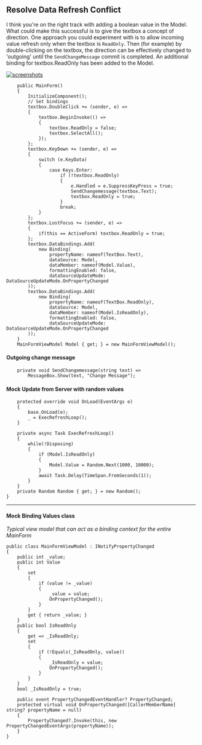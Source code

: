 ## Resolve Data Refresh Conflict

I think you're on the right track with adding a boolean value in the Model. What could make this successful is to give the textbox a concept of direction. One approach you could experiment with is to allow incoming value refresh only when the textbox is `ReadOnly`. Then (for example) by double-clicking on the textbox, the direction can be effectively changed to 'outgoing' until the `SendChangeMessage` commit is completed. An additional binding for textbox.ReadOnly has been added to the Model.

[![screenshots][1]][1]

```
    public MainForm()
    {
        InitializeComponent();
        // Set bindings
        textbox.DoubleClick += (sender, e) =>
        {
            textbox.BeginInvoke(() =>
            {
                textbox.ReadOnly = false;
                textbox.SelectAll();
            });
        };
        textbox.KeyDown += (sender, e) =>
        {
            switch (e.KeyData) 
            {
                case Keys.Enter:
                    if (!textbox.ReadOnly)
                    {
                        e.Handled = e.SuppressKeyPress = true; 
                        SendChangemessage(textbox.Text);
                        textbox.ReadOnly = true;
                    }
                    break;
            }
        };
        textbox.LostFocus += (sender, e) =>
        {
            if(this == ActiveForm) textbox.ReadOnly = true;
        };
        textbox.DataBindings.Add(
            new Binding(
                propertyName: nameof(TextBox.Text),
                dataSource: Model,
                dataMember: nameof(Model.Value),
                formattingEnabled: false,
                dataSourceUpdateMode: DataSourceUpdateMode.OnPropertyChanged
        ));
        textbox.DataBindings.Add(
            new Binding(
                propertyName: nameof(TextBox.ReadOnly),
                dataSource: Model,
                dataMember: nameof(Model.IsReadOnly),
                formattingEnabled: false,
                dataSourceUpdateMode: DataSourceUpdateMode.OnPropertyChanged
        ));
    }
    MainFormViewModel Model { get; } = new MainFormViewModel();
```
#### Outgoing change message

```
    private void SendChangemessage(string text) =>
        MessageBox.Show(text, "Change Message");
```
#### Mock Update from Server with random values

```
    protected override void OnLoad(EventArgs e)
    {
        base.OnLoad(e);
        _ = ExecRefreshLoop();
    }

    private async Task ExecRefreshLoop()
    {
        while(!Disposing)
        {
            if (Model.IsReadOnly) 
            {
                Model.Value = Random.Next(1000, 10000);
            }
            await Task.Delay(TimeSpan.FromSeconds(1)); 
        }
    }
    private Random Random { get; } = new Random();
}
```
___

#### Mock Binding Values class

_Typical view model that can act as a binding context for the entire MainForm_

```
public class MainFormViewModel : INotifyPropertyChanged
{
    public int _value;
    public int Value
    {
        set
        {
            if (value != _value)
            {
                _value = value;
                OnPropertyChanged();
            }
        }
        get { return _value; }
    }
    public bool IsReadOnly
    {
        get => _IsReadOnly;
        set
        {
            if (!Equals(_IsReadOnly, value))
            {
                _IsReadOnly = value;
                OnPropertyChanged();
            }
        }
    }
    bool _IsReadOnly = true;

    public event PropertyChangedEventHandler? PropertyChanged;
    protected virtual void OnPropertyChanged([CallerMemberName] string? propertyName = null)
    {
        PropertyChanged?.Invoke(this, new PropertyChangedEventArgs(propertyName));
    }
}
```


  [1]: https://i.stack.imgur.com/6tYTm.png